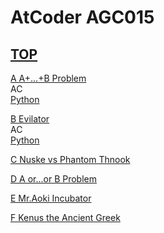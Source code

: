 # AtCoder AGC015  

## [TOP](https://atcoder.jp/contests/agc015)  

[A A+...+B Problem](https://atcoder.jp/contests/agc015/tasks/agc015_a)   
AC  
[Python](https://atcoder.jp/contests/agc015/submissions/15854844)  

[B Evilator](https://atcoder.jp/contests/agc015/tasks/agc015_b)   
AC  
[Python](https://atcoder.jp/contests/agc015/submissions/16066287)  

[C Nuske vs Phantom Thnook](https://atcoder.jp/contests/agc015/tasks/agc015_c)   

[](https://atcoder.jp/contests/agc015/submissions/)  

[D A or...or B Problem](https://atcoder.jp/contests/agc015/tasks/agc015_d)   

[](https://atcoder.jp/contests/agc015/submissions/)  

[E Mr.Aoki Incubator](https://atcoder.jp/contests/agc015/tasks/agc015_e)   

[](https://atcoder.jp/contests/agc015/submissions/)  

[F Kenus the Ancient Greek](https://atcoder.jp/contests/agc015/tasks/agc015_f)   

[](https://atcoder.jp/contests/agc015/submissions/)  

